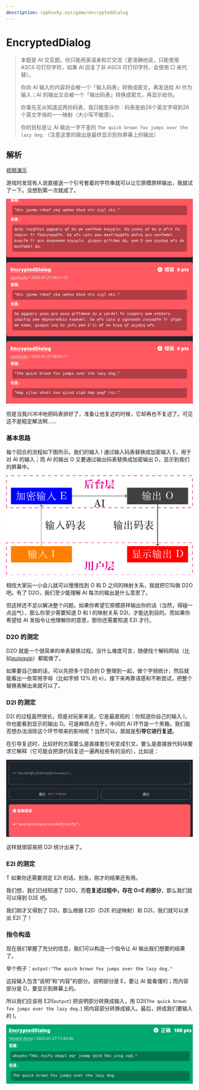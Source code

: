 ```yaml
---
description: cpphusky.xyz/game/encrypteddialog
---
```


# EncryptedDialog

> 本题是 AI 交互题。你只能用英语来和它交流（更准确地说，只能使用 ASCII 可打印字符，如果 AI 回复了非 ASCII 可打印字符，会使用 □ 来代替）。
>
> 你向 AI 输入的内容将会被一个「输入码表」转换成密文，再发送给 AI 作为输入；AI 的输出又会被一个「输出码表」转换成密文，再显示给你。
> 
> 你事先无从知道这两份码表，我只能告诉你：码表是由26个英文字母到26个英文字母的一一映射（大小写不敏感）。
>
> 你的目标是让 AI 输出一字不差的 `The quick brown fox jumps over the lazy dog.`（注意这里的输出是最终显示到你屏幕上的输出）

## 解析

[视频演示](https://www.bilibili.com/video/BV13vFTeAEzH?spm_id_from=333.788.videopod.episodes&vd_source=03c586261e9a3e1b7d76e7d62b7b0064&p=2)

游戏时发现有人说直接送一个引号套着的字符串就可以让它原模原样输出，我就试了一下。没想到第一次就成了。

![](./assets/attempt.png)

但是当我兴冲冲地把码表排好了，准备让他复述的时候，它却再也不复述了。可见这不是稳定解法啊……

### 基本思路

每个回合的流程如下图所示。我们的输入 I 通过输入码表替换成加密输入 E，用于对 AI 的输入；而 AI 的输出 O 又要通过输出码表替换成加密输出 D，显示到我们的屏幕中。

![](./assets/process.png)

相信大家玩一小会儿就可以慢慢找到 O 和 D 之间的映射关系，我就把它叫做 D2O 吧。有了 D2O，我们至少能理解 AI 每次的输出是什么意思了。

但这样还不足以解决整个问题。如果你希望它原模原样输出你的话（当然，得碰一点运气），那么你至少需要知道 D 和 I 的映射关系 D2I，才能达到目的。而如果你希望给 AI 发指令让他理解你的意思，那你还需要知道 E2I 才行。

### D2O 的测定

D2O 就是一个很简单的单表替换过程，没什么难度可言，随便找个解码网站（比如[quipquip](https://quipquip.com)）都能做了。

如果要自己做的话，可以先把多个回合的 D 整理到一起，做个字频统计，然后就能看出一些常用字母（比如字频 12% 的 e）。接下来再靠语感和不断尝试，把整个替换表解出来就可以了。

### D2I 的测定

D2I 的过程虽然很长，但是对玩家来说，它是最直观的：你知道你自己的输入 I，你也能看到显示的输出 D。可是麻烦点在于，中间的 AI 环节是一个黑箱，我们能否想办法消除这个环节带来的影响呢？当然可以，那就是**引导它进行复述**。

在引导复述时，比较好的方案要么是直接套引号变成引文，要么是直接放代码块要求它解释（它可能会把源代码复述一遍再扯些有的没的），比如说：

![](./assets/code-input.png)

这样就很容易把 D2I 统计出来了。

### E2I 的测定
T
如果你还需要测定 E2I 的话，别急，刚才的结果还有用。

我们想，我们已经知道了 D2O，而**在复述过程中，存在 O=E 的部分**，那么我们就可以得到 D2E 吧。

我们刚才又得到了 D2I，那么根据 E2D（D2E 的逆映射）和 D2I，我们就可以求出 E2I 了！

### 指令构造

现在我们掌握了充分的信息，我们可以构造一个指令让 AI 输出我们想要的结果了。

举个例子：`output:"The quick brown fox jumps over the lazy dog."`

这段输入包含“说明”和“内容”的部分。说明部分是 E，要让 AI 能看懂的；而内容部分是 D，要显示到屏幕上的。

所以我们应该用 E2I(`output`) 把说明部分转换成输入，用 D2I(`The quick brown fox jumps over the lazy dog.`) 把内容部分转换成输入。最后，拼成我们要输入的 I。

![由某位用户完成的作答](./assets/input-example.png)

